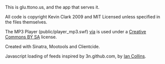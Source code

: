 This is glu.ttono.us, and the app that serves it.

All code is copyright Kevin Clark 2009 and MIT Licensed unless specified in the files themselves.

The MP3 Player (public/player\_mp3.swf) [via](http://flash-mp3-player.net/) is used under a [Creative Commons BY SA](http://creativecommons.org/licenses/by-sa/3.0/deed.fr) license.

Created with Sinatra, Mootools and Clientcide.

Javascript loading of feeds inspired by 3n.github.com, by [Ian Collins](3n.github.com).